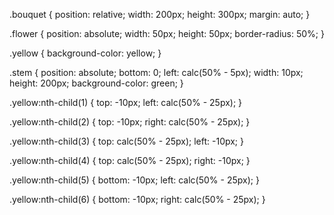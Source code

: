 .bouquet {
  position: relative;
  width: 200px;
  height: 300px;
  margin: auto;
}

.flower {
  position: absolute;
  width: 50px;
  height: 50px;
  border-radius: 50%;
}

.yellow {
  background-color: yellow;
}

.stem {
  position: absolute;
  bottom: 0;
  left: calc(50% - 5px);
  width: 10px;
  height: 200px;
  background-color: green;
}

.yellow:nth-child(1) {
  top: -10px;
  left: calc(50% - 25px);
}

.yellow:nth-child(2) {
  top: -10px;
  right: calc(50% - 25px);
}

.yellow:nth-child(3) {
  top: calc(50% - 25px);
  left: -10px;
}

.yellow:nth-child(4) {
  top: calc(50% - 25px);
  right: -10px;
}

.yellow:nth-child(5) {
  bottom: -10px;
  left: calc(50% - 25px);
}

.yellow:nth-child(6) {
  bottom: -10px;
  right: calc(50% - 25px);
}

